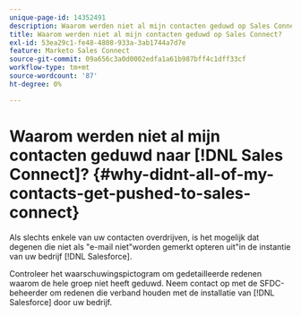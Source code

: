 ```yaml
---
unique-page-id: 14352491
description: Waarom werden niet al mijn contacten geduwd op Sales Connect? - Marketo Docs - Productdocumentatie
title: Waarom werden niet al mijn contacten geduwd op Sales Connect?
exl-id: 53ea29c1-fe48-4808-933a-3ab1744a7d7e
feature: Marketo Sales Connect
source-git-commit: 09a656c3a0d0002edfa1a61b987bff4c1dff33cf
workflow-type: tm+mt
source-wordcount: '87'
ht-degree: 0%

---
```


# Waarom werden niet al mijn contacten geduwd naar [!DNL Sales Connect]? {#why-didnt-all-of-my-contacts-get-pushed-to-sales-connect}

Als slechts enkele van uw contacten overdrijven, is het mogelijk dat degenen die niet als &quot;e-mail niet&quot;worden gemerkt opteren uit&quot;in de instantie van uw bedrijf [!DNL Salesforce].

Controleer het waarschuwingspictogram om gedetailleerde redenen waarom de hele groep niet heeft geduwd. Neem contact op met de SFDC-beheerder om redenen die verband houden met de installatie van [!DNL Salesforce] door uw bedrijf.
